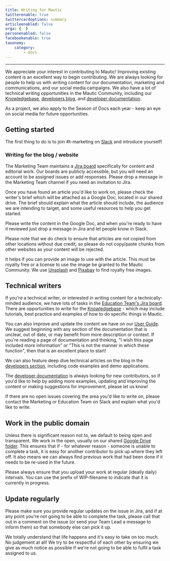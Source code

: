```yaml
---
title: Writing for Mautic
twitterenable: true
twittercardoptions: summary
articleenabled: false
orga: {  }
personenabled: false
facebookenable: true
taxonomy:
    category:
        - docs
---
```


---
We appreciate your interest in contributing to Mautic! Improving existing content is an excellent way to begin contributing. We are always looking for people to help us with writing content for our documentation, marketing and communications, and our social media campaigns.  We also have a lot of technical writing opportunities in the Mautic Community, including our [Knowledgebase][kb], [developers blog][dev-blog], and [developer documentation][dev-docs].

As a project, we also apply to the Season of Docs each year - keep an eye on social media for future opportunities.

## Getting started

The first thing to do is to join #t-marketing on [Slack][slack] and introduce yourself!

### Writing for the blog / website

The Marketing Team maintains a [Jira board][jira-board] specifically for content and editorial work.  Our boards are publicly accessible, but you will need an account to be assigned issues or add responses. Please drop a message in the Marketing Team channel if you need an invitation to Jira.

Once you have found an article you'd like to work on, please check the writer's brief which will be attached as a Google Doc, located in our shared drive. The brief should explain what the article should include, the audience we are intending to target, and some useful resources to help you get started.

Please write the content in the Google Doc, and when you're ready to have it reviewed just drop a message in Jira and let people know in Slack.

Please note that we do check to ensure that articles are not copied from other locations without due credit, so please do not copy/paste chunks from other websites as your content will be rejected.

It helps if you can provide an image to use with the article. This must be royalty free or a license to use the image be granted to the Mautic Community. We use [Unsplash][unsplash] and [Pixabay][pixabay] to find royalty free images.

## Technical writers
If you're a technical writer, or interested in writing content for a technically-minded audience, we have lots of tasks in the [Education Team's Jira board][edu-jira]. There are opportunities to write for the [Knowledgebase][kb] - which may include tutorials, best practice and examples of how to do specific things in Mautic. 

You can also improve and update the content we have on our [User Guide][user-guide]. We suggest beginning with any section of the documentation that is unclear, out of date, or may benefit from more description or context.
If you're reading a page of documentation and thinking, "I wish this page included more information" or "This is not the manner in which these function", then that is an excellent place to start! 


We can also feature deep dive technical articles on the blog in the [developers section][dev-blog], including code examples and demo applications.

The [developer documentation][dev-docs] is always looking for new contributors, so if you'd like to help by adding more examples, updating and improving the content or making suggestions for improvement, please let us know!

If there are no open issues covering the area you'd like to write on, please contact the Marketing or Education Team on Slack and explain what you'd like to write.

## Work in the public domain

Unless there is significant reason not to, we default to being open and transparent.  We work in the open, usually on our shared [Google Drive folder][gdrive].  This ensures that if - for whatever reason - someone is unable to complete a task, it is easy for another contributor to pick up where they left off.  It also means we can always find previous work that had been done if it needs to be re-used in the future.

Please always ensure that you upload your work at regular (ideally daily) intervals. You can use the prefix of WIP-filename to indicate that it is currently in progress.

## Update regularly

Please make sure you provide regular updates on the issue in Jira, and if at any point you're not going to be able to complete the task, please call that out in a comment on the issue (or send your Team Lead a message to inform them) so that somebody else can pick it up. 

We totally understand that life happens and it's easy to take on too much. No judgement at all! We try to be respectful of each other by ensuring we give as much notice as possible if we're not going to be able to fulfil a task assigned to us.


[slack]: <https://mautic.org/slack>
[jira-board]: <https://mautic.atlassian.net/browse/MTEC>
[unsplash]: <https://www.unsplash.com>
[pixabay]: <https://www.pixabay.com>
[edu-jira]: <https://mautic.atlassian.net/browse/TEDU>
[kb]: <https://kb.mautic.org>
[user-guide]: <https://docs.mautic.org/en>
[dev-blog]: <https://www.mautic.org/category/blog/developer>
[dev-docs]: <https://developer.mautic.org>
[gdrive]: <https://drive.google.com/drive/folders/1OrwJXmDrrlWK3f9nxRuru0YjS7-W-1-e?usp=sharing>
